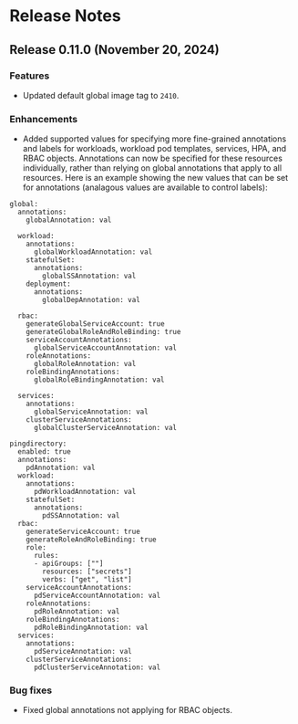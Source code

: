 # Release Notes
## Release 0.11.0 (November 20, 2024)
### Features ###
  - Updated default global image tag to `2410`.

### Enhancements ###
  - Added supported values for specifying more fine-grained annotations and labels for workloads, workload pod templates, services, HPA, and RBAC objects. Annotations can now be specified for these resources individually, rather than relying on global annotations that apply to all resources. Here is an example showing the new values that can be set for annotations (analagous values are available to control labels):
```
global:
  annotations:
    globalAnnotation: val
  
  workload:
    annotations:
      globalWorkloadAnnotation: val
    statefulSet:
      annotations:
        globalSSAnnotation: val
    deployment:
      annotations:
        globalDepAnnotation: val
  
  rbac:
    generateGlobalServiceAccount: true
    generateGlobalRoleAndRoleBinding: true
    serviceAccountAnnotations:
      globalServiceAccountAnnotation: val
    roleAnnotations:
      globalRoleAnnotation: val
    roleBindingAnnotations:
      globalRoleBindingAnnotation: val

  services:
    annotations:
      globalServiceAnnotation: val
    clusterServiceAnnotations:
      globalClusterServiceAnnotation: val

pingdirectory:
  enabled: true
  annotations:
    pdAnnotation: val
  workload:
    annotations:
      pdWorkloadAnnotation: val
    statefulSet:
      annotations:
        pdSSAnnotation: val
  rbac:
    generateServiceAccount: true
    generateRoleAndRoleBinding: true
    role:
      rules:
      - apiGroups: [""]
        resources: ["secrets"]
        verbs: ["get", "list"]
    serviceAccountAnnotations:
      pdServiceAccountAnnotation: val
    roleAnnotations:
      pdRoleAnnotation: val
    roleBindingAnnotations:
      pdRoleBindingAnnotation: val
  services:
    annotations:
      pdServiceAnnotation: val
    clusterServiceAnnotations:
      pdClusterServiceAnnotation: val
```

### Bug fixes ###
  - Fixed global annotations not applying for RBAC objects.
